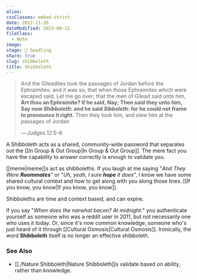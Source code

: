 ```yaml
---
alias: 
cssClasses: embed-strict
date: 2022-11-26
dateModified: 2023-06-11
fileClass:
  - Note
image: 
stage: 🌱 Seedling
share: true
slug: shibboleth
title: Shibboleth
---
```


> And the Gileadites took the passages of Jordan before the Ephraimites: and it was so, that when those Ephraimites which were escaped said, Let me go over; that the men of Gilead said unto him, **Art thou an Ephraimite? If he said, Nay; Then said they unto him, Say now _Shibboleth_: and he said _Sibboleth_: for he could not frame to pronounce it right.** Then they took him, and slew him at the passages of Jordan
> 
>— Judges 12:5–6

A Shibboleth acts as a shared, community-wide password that separates out the [[In Group & Out Group|In Group & Out Group]]. 
The mere fact you have the capability to answer correctly is enough to validate you.

[[meme|meme]]s act as shibboleths. If you laugh at me saying "_And They Were **Roommates**_" or "_Uh, yeah, I sure **hope** it does_", I know we have some shared cultural context and how to get along with you along those lines. [[If you know, you know|If you know, you know]].

Shibboleths are time and context based, and can expire. 

If you say "_When does the narwhal bacon? At midnight._" you authenticate yourself as someone who was a reddit user in 2011, but not necessarily one who uses it today. 
Or, since it's now common knowledge, someone who's just heard of it through [[Cultural Osmosis|Cultural Osmosis]]. Ironically, the word **Shibboleth** itself is no longer an effective shibboleth. 

### See Also

- [[./Nature Shibboleth|Nature Shibboleth]]s validate based on ability, rather than knowledge.

